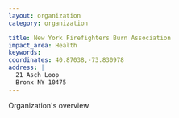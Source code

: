 ```yaml
---
layout: organization
category: organization

title: New York Firefighters Burn Association
impact_area: Health
keywords: 
coordinates: 40.87038,-73.830978
address: |
  21 Asch Loop
  Bronx NY 10475
---
```

Organization's overview

